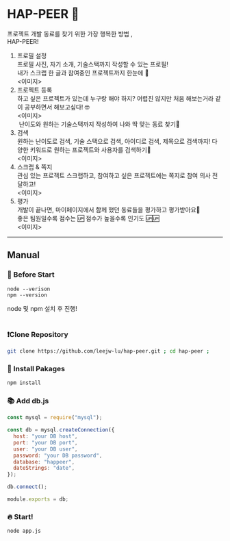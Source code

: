 # HAP-PEER 🥰

프로젝트 개발 동료를 찾기 위한 가장 행복한 방법 ,
<br>
HAP-PEER!

1. 프로필 설정<br>
프로필 사진, 자기 소개, 기술스택까지 작성할 수 있는 프로필!<br>
내가 스크랩 한 글과 참여중인 프로젝트까지 한눈에 👀
<br> <이미지>
2. 프로젝트 등록<br>
  하고 싶은 프로젝트가 있는데 누구랑 해야 하지? 어렵진 않지만 처음 해보는거라 같이 공부하면서 해보고싶다! 🤓<br>
  <이미지> <br>
  ![]()
  난이도와 원하는 기술스택까지 작성하여 나와 딱 맞는 동료 찾기🥰
3. 검색<br>
  원하는 난이도로 검색, 기술 스택으로 검색, 아이디로 검색, 제목으로 검색까지! 다양한 키워드로 원하는 프로젝트와 사용자를 검색하기🔎
  <br><이미지>
4. 스크랩 & 쪽지<br>
관심 있는 프로젝트 스크랩하고, 참여하고 싶은 프로젝트에는 쪽지로 참여 의사 전달하고!
<br> <이미지>
5. 평가<br>
개발이 끝나면, 마이페이지에서 함께 했던 동료들을 평가하고 평가받아요🐶<br>
좋은 팀원일수록 점수는 🆙  점수가 높을수록 인기도 🆙🆙
<br><이미지>

---
## Manual

### 🤖 Before Start
```shell
node --verison
npm --version
```
node 및 npm 설치 후 진행!
<br>
<br>

### ❗️Clone Repository
```bash
git clone https://github.com/leejw-lu/hap-peer.git ; cd hap-peer ;
```

### 📩 Install Pakages
```bash
npm install
```

### 📚 Add db.js
```js
const mysql = require("mysql");

const db = mysql.createConnection({
  host: "your DB host",
  port: "your DB port",
  user: "your DB user",
  password: "your DB password",
  database: "happeer",
  dateStrings: "date",
});

db.connect();

module.exports = db;
```

### 🔥 Start!
```bash
node app.js
```

